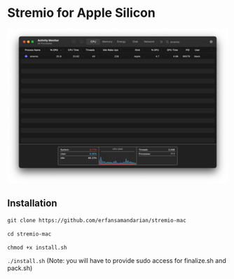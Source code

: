 # Stremio for Apple Silicon 

<div align="center">

![logo](docs/image.png)

</div>

## Installation

`git clone https://github.com/erfansamandarian/stremio-mac`

`cd stremio-mac`

`chmod +x install.sh`

`./install.sh` (Note: you will have to provide sudo access for finalize.sh and pack.sh)